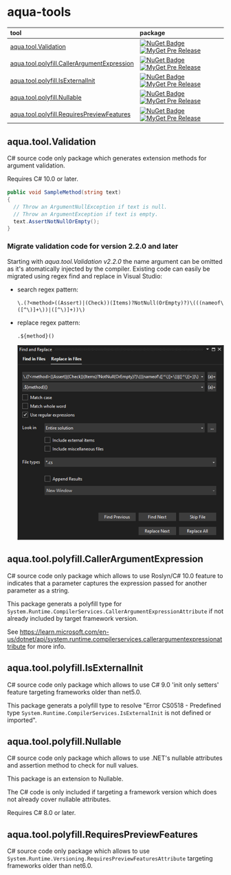 # aqua-tools

| tool                                                                                     | package                                                 |
| :---                                                                                     | :---                                                    |
| [aqua.tool.Validation](#aquatoolvalidation)                                              | [![NuGet Badge][1]][2] [![MyGet Pre Release][3]][4]     |
| [aqua.tool.polyfill.CallerArgumentExpression](#aquatoolpolyfillcallerargumentexpression) | [![NuGet Badge][5]][6] [![MyGet Pre Release][7]][8]     |
| [aqua.tool.polyfill.IsExternalInit](#aquatoolpolyfillisexternalinit)                     | [![NuGet Badge][9]][10] [![MyGet Pre Release][11]][12]  |
| [aqua.tool.polyfill.Nullable](#aquatoolpolyfillnullable)                                 | [![NuGet Badge][13]][14] [![MyGet Pre Release][15]][16] |
| [aqua.tool.polyfill.RequiresPreviewFeatures](#aquatoolpolyfillrequirespreviewfeatures)   | [![NuGet Badge][17]][18] [![MyGet Pre Release][19]][20] |

## aqua.tool.Validation

C# source code only package which generates extension methods for argument validation.

Requires C# 10.0 or later.

``` C#
public void SampleMethod(string text)
{
  // Throw an ArgumentNullException if text is null.
  // Throw an ArgumentException if text is empty.
  text.AssertNotNullOrEmpty();
}
```

### Migrate validation code for version 2.2.0 and later

Starting with _aqua.tool.Validation v2.2.0_ the name argument can be omitted as it's atomatically injected by the compiler.
Existing code can easily be migrated using regex find and replace in Visual Studio:

- search regex pattern:

  ```RegEx
  \.(?<method>((Assert)|(Check))(Items)?NotNull(OrEmpty)?)\(((nameof\([^\)]+\))|([^\)]+))\)
  ```

- replace regex pattern:

  ```RegEx
  .${method}()
  ```

  ![migrate validation code](Resources/migrate_validation_code.png)

## aqua.tool.polyfill.CallerArgumentExpression

C# source code only package which allows to use Roslyn/C# 10.0 feature to indicates that a parameter captures the expression passed for another parameter as a string.

This package generats a polyfill type for `System.Runtime.CompilerServices.CallerArgumentExpressionAttribute` if not already included by target framework version.

See https://learn.microsoft.com/en-us/dotnet/api/system.runtime.compilerservices.callerargumentexpressionattribute for more info.

## aqua.tool.polyfill.IsExternalInit

C# source code only package which allows to use C# 9.0 'init only setters' feature targeting frameworks older than net5.0.

This package generats a polyfill type to resolve "Error CS0518 - Predefined type `System.Runtime.CompilerServices.IsExternalInit` is not defined or imported".

## aqua.tool.polyfill.Nullable

C# source code only package which allows to use .NET's nullable attributes and assertion method to check for null values.

This package is an extension to Nullable.

The C# code is only included if targeting a framework version which does not already cover nullable attributes.

Requires C# 8.0 or later.

## aqua.tool.polyfill.RequiresPreviewFeatures

C# source code only package which allows to use `System.Runtime.Versioning.RequiresPreviewFeaturesAttribute` targeting frameworks older than net6.0.

[1]: https://buildstats.info/nuget/aqua.tool.Validation?includePreReleases=true
[2]: http://www.nuget.org/packages/aqua.tool.Validation
[3]: http://img.shields.io/myget/aqua/vpre/aqua.tool.Validation.svg?style=flat-square&label=myget
[4]: https://www.myget.org/feed/aqua/package/nuget/aqua.tool.Validation

[5]: https://buildstats.info/nuget/aqua.tool.polyfill.CallerArgumentExpression?includePreReleases=true
[6]: http://www.nuget.org/packages/aqua.tool.polyfill.CallerArgumentExpression
[7]: http://img.shields.io/myget/aqua/vpre/aqua.tool.polyfill.CallerArgumentExpression.svg?style=flat-square&label=myget
[8]: https://www.myget.org/feed/aqua/package/nuget/aqua.tool.polyfill.CallerArgumentExpression

[9]: https://buildstats.info/nuget/aqua.tool.polyfill.IsExternalInit?includePreReleases=true
[10]: http://www.nuget.org/packages/aqua.tool.polyfill.IsExternalInit
[11]: http://img.shields.io/myget/aqua/vpre/aqua.tool.polyfill.IsExternalInit.svg?style=flat-square&label=myget
[12]: https://www.myget.org/feed/aqua/package/nuget/aqua.tool.polyfill.IsExternalInit

[13]: https://buildstats.info/nuget/aqua.tool.polyfill.Nullable?includePreReleases=true
[14]: http://www.nuget.org/packages/aqua.tool.polyfill.Nullable
[15]: http://img.shields.io/myget/aqua/vpre/aqua.tool.polyfill.Nullable.svg?style=flat-square&label=myget
[16]: https://www.myget.org/feed/aqua/package/nuget/aqua.tool.polyfill.Nullable

[17]: https://buildstats.info/nuget/aqua.tool.polyfill.RequiresPreviewFeatures?includePreReleases=true
[18]: http://www.nuget.org/packages/aqua.tool.polyfill.RequiresPreviewFeatures
[19]: http://img.shields.io/myget/aqua/vpre/aqua.tool.polyfill.RequiresPreviewFeatures.svg?style=flat-square&label=myget
[20]: https://www.myget.org/feed/aqua/package/nuget/aqua.tool.polyfill.RequiresPreviewFeatures
